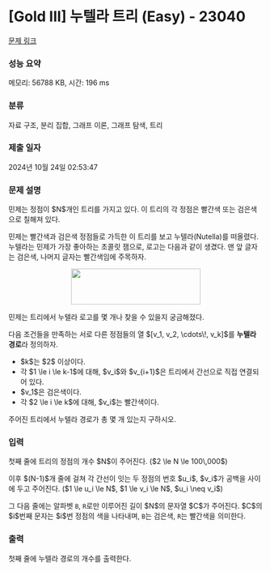 # [Gold III] 누텔라 트리 (Easy) - 23040 

[문제 링크](https://www.acmicpc.net/problem/23040) 

### 성능 요약

메모리: 56788 KB, 시간: 196 ms

### 분류

자료 구조, 분리 집합, 그래프 이론, 그래프 탐색, 트리

### 제출 일자

2024년 10월 24일 02:53:47

### 문제 설명

<p>민제는 정점이 $N$개인 트리를 가지고 있다. 이 트리의 각 정점은 빨간색 또는 검은색으로 칠해져 있다.</p>

<p>민제는 빨간색과 검은색 정점들로 가득한 이 트리를 보고 누텔라(Nutella)를 떠올렸다. 누텔라는 민제가 가장 좋아하는 초콜릿 잼으로, 로고는 다음과 같이 생겼다. 맨 앞 글자는 검은색, 나머지 글자는 빨간색임에 주목하자.</p>

<p style="text-align: center;"><img alt="" src="https://upload.acmicpc.net/a9652821-3a39-414c-bd06-250cd84b1467/-/preview/" style="width: 256px; height: 71px;"></p>

<p>민제는 트리에서 누텔라 로고를 몇 개나 찾을 수 있을지 궁금해졌다.</p>

<p>다음 조건들을 만족하는 서로 다른 정점들의 열 $[v_1, v_2, \cdots\!, v_k]$를 <strong>누텔라 경로</strong>라 정의하자.</p>

<ul>
	<li>$k$는 $2$ 이상이다.</li>
	<li>각 $1 \le i \le k-1$에 대해, $v_i$와 $v_{i+1}$은 트리에서 간선으로 직접 연결되어 있다.</li>
	<li>$v_1$은 검은색이다.</li>
	<li>각 $2 \le i \le k$에 대해, $v_i$는 빨간색이다.</li>
</ul>

<p>주어진 트리에서 누텔라 경로가 총 몇 개 있는지 구하시오.</p>

### 입력 

 <p>첫째 줄에 트리의 정점의 개수 $N$이 주어진다. ($2 \le N \le 100\,000$)</p>

<p>이후 $(N-1)$개 줄에 걸쳐 각 간선이 잇는 두 정점의 번호 $u_i$, $v_i$가 공백을 사이에 두고 주어진다. ($1 \le u_i \le N$, $1 \le v_i \le N$, $u_i \neq v_i$)</p>

<p>그 다음 줄에는 알파벳 <code>B</code>, <code>R</code>로만 이루어진 길이 $N$의 문자열 $C$가 주어진다. $C$의 $i$번째 문자는 $i$번 정점의 색을 나타내며, <code>B</code>는 검은색, <code>R</code>는 빨간색을 의미한다.</p>

### 출력 

 <p>첫째 줄에 누텔라 경로의 개수를 출력한다.</p>

